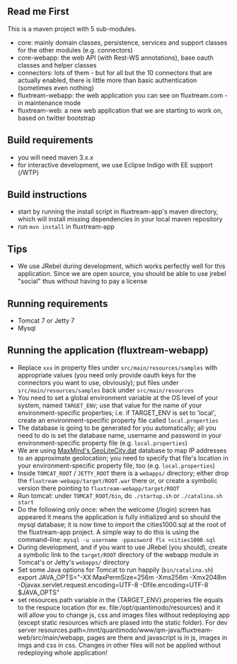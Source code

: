 Read me First
-------------

This is a maven project with 5 sub-modules.

* core: mainly domain classes, persistence, services and support classes for the other modules (e.g. connectors)
* core-webapp: the web API (with Rest-WS annotations), base oauth classes and helper classes
* connectors: lots of them - but for all but the 10 connectors that are actually enabled, there is little more than basic authentication (sometimes even nothing)
* fluxtream-webapp: the web application you can see on fluxtream.com - in maintenance mode
* fluxtream-web: a new web application that we are starting to work on, based on twitter bootstrap

Build requirements
------------------

* you will need maven 3.x.x
* for interactive development, we use Eclipse Indigo with EE support (/WTP)

Build instructions
------------------

* start by running the install script in fluxtream-app's maven directory, which will install missing dependencies in your local maven repository
* run `mvn install` in fluxtream-app

Tips
----

* We use JRebel during development, which works perfectly well for this application. Since we are open source, you should be able to use jrebel "social" thus without having to pay a license

Running requirements
--------------------

* Tomcat 7 or Jetty 7
* Mysql

Running the application (fluxtream-webapp)
------------------------------------------
* Replace `xxx` in property files under `src/main/resources/samples` with appropriate values (you need only provide oauth keys for the connectors you want to use, obviously); put files under `src/main/resources/samples` back under `src/main/resources`
* You need to set a global environment variable at the OS level of your system, named `TARGET_ENV`; use that value for the name of your environment-specific properties; i.e. if TARGET_ENV is set to 'local', create an environment-specific property file called `local.properties`
* The database is going to be generated for you automatically; all you need to do is set the database name, username and password in your environment-specific property file (e.g. `local.properties`)
* We are using [MaxMind's GeoLiteCity.dat](http://www.maxmind.com) database to map IP addresses to an approximate geolocation; you need to specify that file's location in your environment-specific property file, too (e.g. `local.properties`)
* Inside `TOMCAT_ROOT` / `JETTY_ROOT` there is a `webapps/` directory; either drop the `fluxtream-webapp/target/ROOT.war` there or, or create a symbolic version there pointing to `fluxtream-webapp/target/ROOT`
* Run tomcat: under `TOMCAT_ROOT/bin`, do `./startup.sh` or `./catalina.sh start`
* Do the following only once: when the welcome (/login) screen has appeared it means the application is fully initialized and so should the mysql database; it is now time to import the cities1000.sql at the root of the fluxtream-app project. A simple way to do this is using the command-line: `mysql -u username -ppassword flx <cities1000.sql`
* During development, and if you want to use JRebel (you should), create a symbolic link to the `target/ROOT` directory of the webapp module in Tomcat's or Jetty's `webapps/` directory
* Set some Java options for Tomcat to run happily (`bin/catalina.sh`)
export JAVA_OPTS="-XX:MaxPermSize=256m -Xms256m -Xmx2048m -Djavax.servlet.request.encoding=UTF-8 -Dfile.encoding=UTF-8 $JAVA_OPTS"
* set resources.path variable in the {TARGET_ENV}.properies file equals to the respuce location (for ex. file:/opt/quantimodo/resources) and it will allow you to change js, css
 and images files without redeploying app (except static resources which are plased into the static folder).
  For dev server resources.path=/mnt/quantimodo/www/qm-java/fluxtream-web/src/main/webapp, pages are there and javascript is in js, images in imgs and css in css. Changes in other files will not be applied
  without redeploying whole application!